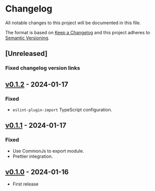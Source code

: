 # Changelog

All notable changes to this project will be documented in this file.

The format is based on [Keep a Changelog](http://keepachangelog.com/en/1.0.0/)
and this project adheres to [Semantic Versioning](http://semver.org/spec/v2.0.0.html).

## [Unreleased]

### Fixed changelog version links

## [v0.1.2] - 2024-01-17

### Fixed

- `eslint-plugin-import` TypeScript configuration.

## [v0.1.1] - 2024-01-17

### Fixed

- Use CommonJs to export module.
- Prettier integration.

## [v0.1.0] - 2024-01-16

- First release

[v0.1.2]: https://www.npmjs.com/package/@dipcode/eslint-config/v/0.1.2
[v0.1.1]: https://www.npmjs.com/package/@dipcode/eslint-config/v/0.1.1
[v0.1.0]: https://www.npmjs.com/package/@dipcode/eslint-config/v/0.1.0
